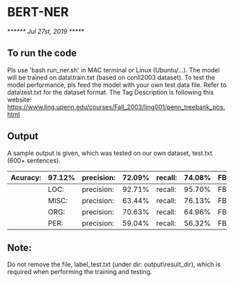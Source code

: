 # BERT-NER

**\*\*\*\*\*  Jul 27st, 2019  \*\*\*\*\**

## To run the code
Pls use 'bash run_ner.sh' in MAC terminal or Linux (Ubuntu/...).
The model will be trained on data\train.txt (based on conll2003 dataset).
To test the model performance, pls feed the model with your own test data file. Refer to data\test.txt for the dataset format.
The Tag Description is following this website: https://www.ling.upenn.edu/courses/Fall_2003/ling001/penn_treebank_pos.html

## Output
A sample output is given, which was tested on our own dataset, test.txt (600+ sentences).               


|Acuracy:  | 97.12% | precision: | 72.09% | recall:  | 74.08% |  FB1:  | 73.07  |
|--------- |------- |------------|--------|----------|--------|--------|--------|                
|          | LOC:   | precision: | 92.71% | recall:  | 95.70% |  FB1:  | 94.18  |192                           
|          | MISC:  | precision: | 63.44% | recall:  | 76.13% |  FB1:  | 69.21  |186                             
|          | ORG:   | precision: | 70.63% | recall:  | 64.96% |  FB1:  | 67.68  |126                         
|          | PER:   | precision: | 59.04% | recall:  | 56.32% |  FB1:  | 57.65  |166                   
              
## Note:
Do not remove the file, label_test.txt (under dir: output\result_dir), which is required when performing the training and testing.
